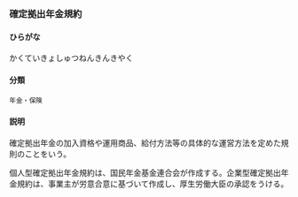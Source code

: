 <div style="display:none;">

## [あ行](securities-terms?id=あ行)
## [か行](securities-terms?id=か行)

</div>

### 確定拠出年金規約

#### ひらがな

かくていきょしゅつねんきんきやく

#### 分類

`年金・保険`

#### 説明

確定拠出年金の加入資格や運用商品、給付方法等の具体的な運営方法を定めた規則のことをいう。
 
個人型確定拠出年金規約は、国民年金基金連合会が作成する。企業型確定拠出年金規約は、事業主が労意合意に基づいて作成し、厚生労働大臣の承認をうける。

<div style="display:none;">

## [さ行](securities-terms?id=さ行)
## [た行](securities-terms?id=た行)
## [な行](securities-terms?id=な行)
## [は行](securities-terms?id=は行)
## [ま行](securities-terms?id=ま行)
## [や行](securities-terms?id=や行)
## [ら行](securities-terms?id=ら行)
## [わ行](securities-terms?id=わ行)
## [英数字・記号](securities-terms?id=英数字・記号)

</div>

